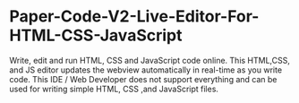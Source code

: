 # Paper-Code-V2-Live-Editor-For-HTML-CSS-JavaScript

Write, edit and run HTML, CSS and JavaScript code online.
This HTML,CSS, and JS editor updates the webview automatically in real-time as you write code.
This IDE / Web Developer does not support everything and can be used for writing simple HTML, CSS ,and JavaScript files.
